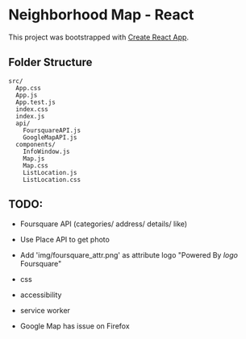 # Neighborhood Map - React

This project was bootstrapped with [Create React App](https://github.com/facebookincubator/create-react-app).

## Folder Structure

```
src/
  App.css
  App.js
  App.test.js
  index.css
  index.js
  api/
    FoursquareAPI.js
    GoogleMapAPI.js
  components/
    InfoWindow.js
    Map.js
    Map.css
    ListLocation.js
    ListLocation.css
```

## TODO:
- Foursquare API
  (categories/ address/ details/ like)
- Use Place API to get photo
- Add 'img/foursquare_attr.png' as attribute logo "Powered By *logo* Foursquare"
- css
- accessibility
- service worker

- Google Map has issue on Firefox
